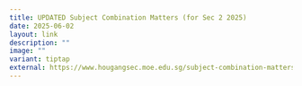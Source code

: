 ```yaml
---
title: UPDATED Subject Combination Matters (for Sec 2 2025)
date: 2025-06-02
layout: link
description: ""
image: ""
variant: tiptap
external: https://www.hougangsec.moe.edu.sg/subject-combination-matters-for-sec-2-2025/
---
```

